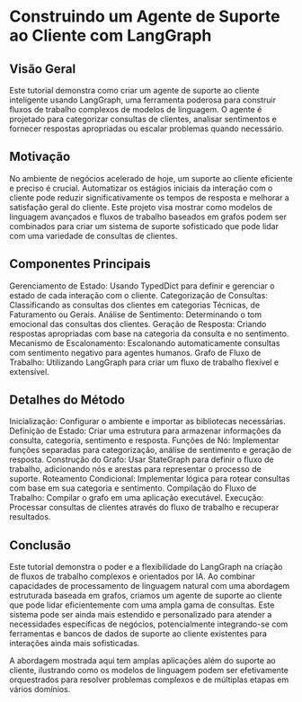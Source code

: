 
# Construindo um Agente de Suporte ao Cliente com LangGraph


## Visão Geral

Este tutorial demonstra como criar um agente de suporte ao cliente inteligente usando LangGraph, uma ferramenta poderosa para construir fluxos de trabalho complexos de modelos de linguagem. O agente é projetado para categorizar consultas de clientes, analisar sentimentos e fornecer respostas apropriadas ou escalar problemas quando necessário.

## Motivação

No ambiente de negócios acelerado de hoje, um suporte ao cliente eficiente e preciso é crucial. Automatizar os estágios iniciais da interação com o cliente pode reduzir significativamente os tempos de resposta e melhorar a satisfação geral do cliente. Este projeto visa mostrar como modelos de linguagem avançados e fluxos de trabalho baseados em grafos podem ser combinados para criar um sistema de suporte sofisticado que pode lidar com uma variedade de consultas de clientes.

## Componentes Principais
Gerenciamento de Estado: Usando TypedDict para definir e gerenciar o estado de cada interação com o cliente.
Categorização de Consultas: Classificando as consultas dos clientes em categorias Técnicas, de Faturamento ou Gerais.
Análise de Sentimento: Determinando o tom emocional das consultas dos clientes.
Geração de Resposta: Criando respostas apropriadas com base na categoria da consulta e no sentimento.
Mecanismo de Escalonamento: Escalonando automaticamente consultas com sentimento negativo para agentes humanos.
Grafo de Fluxo de Trabalho: Utilizando LangGraph para criar um fluxo de trabalho flexível e extensível.

## Detalhes do Método

Inicialização: Configurar o ambiente e importar as bibliotecas necessárias.
Definição de Estado: Criar uma estrutura para armazenar informações da consulta, categoria, sentimento e resposta.
Funções de Nó: Implementar funções separadas para categorização, análise de sentimento e geração de resposta.
Construção do Grafo: Usar StateGraph para definir o fluxo de trabalho, adicionando nós e arestas para representar o processo de suporte.
Roteamento Condicional: Implementar lógica para rotear consultas com base em sua categoria e sentimento.
Compilação do Fluxo de Trabalho: Compilar o grafo em uma aplicação executável.
Execução: Processar consultas de clientes através do fluxo de trabalho e recuperar resultados.

## Conclusão

Este tutorial demonstra o poder e a flexibilidade do LangGraph na criação de fluxos de trabalho complexos e orientados por IA. Ao combinar capacidades de processamento de linguagem natural com uma abordagem estruturada baseada em grafos, criamos um agente de suporte ao cliente que pode lidar eficientemente com uma ampla gama de consultas. Este sistema pode ser ainda mais estendido e personalizado para atender a necessidades específicas de negócios, potencialmente integrando-se com ferramentas e bancos de dados de suporte ao cliente existentes para interações ainda mais sofisticadas.

A abordagem mostrada aqui tem amplas aplicações além do suporte ao cliente, ilustrando como os modelos de linguagem podem ser efetivamente orquestrados para resolver problemas complexos e de múltiplas etapas em vários domínios.
